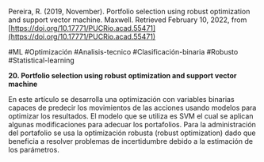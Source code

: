 Pereira, R. (2019, November). Portfolio selection using robust optimization and support vector machine. Maxwell. Retrieved February 10, 2022, from [https://doi.org/10.17771/PUCRio.acad.55471](https://doi.org/10.17771/PUCRio.acad.55471)          

#ML #Optimización #Analisis-tecnico #Clasificación-binaria #Robusto #Statistical-learning

**20. Portfolio selection using robust optimization and support vector machine**

En este artículo se desarrolla una optimización con variables binarias capaces de predecir los movimientos de las acciones usando modelos para optimizar los resultados. El modelo que se utiliza es SVM el cual se aplican algunas modificaciones para adecuar los portafolios. Para la administración del portafolio se usa la optimización robusta (robust optimization) dado que beneficia a resolver problemas de incertidumbre debido a la estimación de los parámetros.

